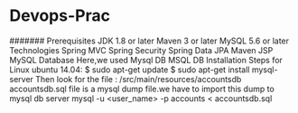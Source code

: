 # Devops-Prac
#######  Prerequisites JDK 1.8 or later Maven 3 or later MySQL 5.6 or later Technologies Spring MVC Spring Security Spring Data JPA Maven JSP MySQL Database Here,we used Mysql DB MSQL DB Installation Steps for Linux ubuntu 14.04:  $ sudo apt-get update $ sudo apt-get install mysql-server Then look for the file :  /src/main/resources/accountsdb accountsdb.sql file is a mysql dump file.we have to import this dump to mysql db server mysql -u &lt;user_name> -p accounts &lt; accountsdb.sql
